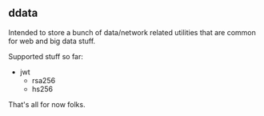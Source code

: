 

## ddata

Intended to store a bunch of data/network related utilities that are common for web and big data stuff.

Supported stuff so far:

* jwt
  * rsa256
  * hs256

That's all for now folks.
